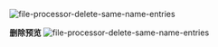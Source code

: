 ![file-processor-delete-same-name-entries](/img/file-processor-delete-same-name-entries-1.png)

**删除预览**
![file-processor-delete-same-name-entries](/img/file-processor-delete-same-name-entries-2.png)